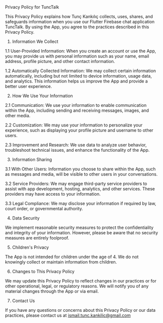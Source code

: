 Privacy Policy for TuncTalk

This Privacy Policy explains how Tunç Kankılıç collects, uses, shares, and safeguards information when you use our Flutter Firebase chat application TuncTalk. By using the App, you agree to the practices described in this Privacy Policy.

1. Information We Collect

1.1 User-Provided Information: When you create an account or use the App, you may provide us with personal information such as your name, email address, profile picture, and other contact information.

1.2 Automatically Collected Information: We may collect certain information automatically, including but not limited to device information, usage data, and analytics. This information helps us improve the App and provide a better user experience.

2. How We Use Your Information

2.1 Communication: We use your information to enable communication within the App, including sending and receiving messages, images, and other media.

2.2 Customization: We may use your information to personalize your experience, such as displaying your profile picture and username to other users.

2.3 Improvement and Research: We use data to analyze user behavior, troubleshoot technical issues, and enhance the functionality of the App.

3. Information Sharing

3.1 With Other Users: Information you choose to share within the App, such as messages and media, will be visible to other users in your conversations.

3.2 Service Providers: We may engage third-party service providers to assist with app development, hosting, analytics, and other services. These providers may have access to your information.

3.3 Legal Compliance: We may disclose your information if required by law, court order, or governmental authority.

4. Data Security

We implement reasonable security measures to protect the confidentiality and integrity of your information. However, please be aware that no security measures are entirely foolproof.

5. Children's Privacy

The App is not intended for children under the age of 4. We do not knowingly collect or maintain information from children.

6. Changes to This Privacy Policy

We may update this Privacy Policy to reflect changes in our practices or for other operational, legal, or regulatory reasons. We will notify you of any material changes through the App or via email.

7. Contact Us

If you have any questions or concerns about this Privacy Policy or our data practices, please contact us at ismail.tunc.kankilic@gmail.com
